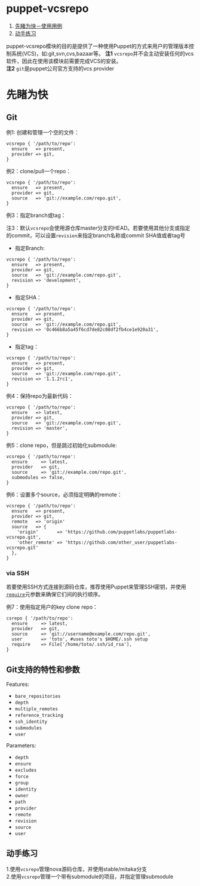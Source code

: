 # puppet-vcsrepo

1. [先睹为快－使用用例](#先睹为快)
2. [动手练习](#动手练习)

puppet-vcsrepo模块的目的是提供了一种使用Puppet的方式来用户的管理版本控制系统(VCS)，如:git,svn,cvs,bazaar等。 
**注1** `vcsrepo`并不会主动安装任何的vcs软件，因此在使用该模块前需要完成VCS的安装。    
**注2** `git`是puppet公司官方支持的vcs provider

# 先睹为快

## Git

例1: 创建和管理一个空的文件：
```puppet
vcsrepo { '/path/to/repo':
  ensure   => present,
  provider => git,
}
```

例2：clone/pull一个repo：

```puppet
vcsrepo { '/path/to/repo':
  ensure   => present,
  provider => git,
  source   => 'git://example.com/repo.git',
}
```

例3：指定branch或tag： 

注3：默认`vcsrepo`会使用源仓库master分支的HEAD。若要使用其他分支或指定的commit，可以设置`revision`来指定branch名称或commit SHA值或者tag号


- 指定Branch:
```puppet
vcsrepo { '/path/to/repo':
  ensure   => present,
  provider => git,
  source   => 'git://example.com/repo.git',
  revision => 'development',
}
```
- 指定SHA：
```puppet
vcsrepo { '/path/to/repo':
  ensure   => present,
  provider => git,
  source   => 'git://example.com/repo.git',
  revision => '0c466b8a5a45f6cd7de82c08df2fb4ce1e920a31',
}
```
- 指定tag：
```puppet
vcsrepo { '/path/to/repo':
  ensure   => present,
  provider => git,
  source   => 'git://example.com/repo.git',
  revision => '1.1.2rc1',
}
```

例4：保持repo为最新代码：

```puppet
vcsrepo { '/path/to/repo':
  ensure   => latest,
  provider => git,
  source   => 'git://example.com/repo.git',
  revision => 'master',
}
```

例5：clone repo，但是跳过初始化submodule:

```puppet
vcsrepo { '/path/to/repo':
  ensure     => latest,
  provider   => git,
  source     => 'git://example.com/repo.git',
  submodules => false,
}
```

例6：设置多个source，必须指定明确的remote：
```puppet
vcsrepo { '/path/to/repo':
  ensure   => present,
  provider => git,
  remote   => 'origin'
  source   => {
    'origin'       => 'https://github.com/puppetlabs/puppetlabs-vcsrepo.git',
    'other_remote' => 'https://github.com/other_user/puppetlabs-vcsrepo.git'
  },
}
```
### via SSH

若要使用SSH方式连接到源码仓库，推荐使用Puppet来管理SSH密钥，并使用[`require`](http://docs.puppetlabs.com/references/stable/metaparameter.html#require)元参数来确保它们间的执行顺序。

例7：使用指定用户的key clone repo：

```puppet
csrepo { '/path/to/repo':
  ensure     => latest,
  provider   => git,
  source     => 'git://username@example.com/repo.git',
  user       => 'toto', #uses toto's $HOME/.ssh setup
  require    => File['/home/toto/.ssh/id_rsa'],
}
```

## Git支持的特性和参数

Features: 
 - `bare_repositories`
 -  `depth`
 -  `multiple_remotes`
 -  `reference_tracking`
 -  `ssh_identity`
 -  `submodules`
 -  `user`

Parameters: 
 - `depth` 
 - `ensure`
 - `excludes`
 - `force` 
 - `group` 
 - `identity`
 - `owner`
 - `path` 
 - `provider` 
 - `remote` 
 - `revision` 
 - `source`
 - `user`

## 动手练习

1.使用`vcsrepo`管理nova源码仓库，并使用stable/mitaka分支   
2.使用`vcsrepo`管理一个带有submodule的项目，并指定管理submodule